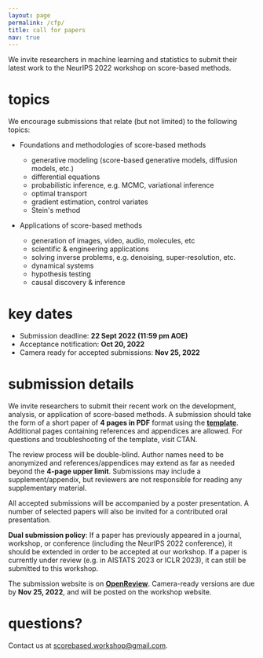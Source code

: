 ```yaml
---
layout: page
permalink: /cfp/
title: call for papers
nav: true
---
```


We invite researchers in machine learning and statistics to submit their latest work to the NeurIPS 2022 workshop on score-based methods.

# topics

We encourage submissions that relate (but not limited) to the following topics:

* Foundations and methodologies of score-based methods
  * generative modeling (score-based generative models, diffusion models, etc.)
  * differential equations
  * probabilistic inference, e.g. MCMC, variational inference
  * optimal transport
  * gradient estimation, control variates
  * Stein's method

* Applications of score-based methods
  * generation of images, video, audio, molecules, etc
  * scientific & engineering applications
  * solving inverse problems, e.g. denoising, super-resolution, etc.
  * dynamical systems
  * hypothesis testing
  * causal discovery & inference

# key dates

* Submission deadline: **22 Sept 2022 (11:59 pm AOE)**
* Acceptance notification: **Oct 20, 2022**
* Camera ready for accepted submissions: **Nov 25, 2022**

# submission details

We invite researchers to submit their recent work on the development, analysis, or application of score-based methods. A submission should take the form of a short paper of **4 pages in PDF** format using the **[template](https://score-based-methods-workshop.github.io/pmlr/Score_based_method_workshop_latex.zip)**. Additional pages containing references and appendices are allowed. For questions and troubleshooting of the template, visit CTAN.

The review process will be double-blind. Author names need to be anonymized and references/appendices may extend as far as needed beyond the **4-page upper limit**. Submissions may include a supplement/appendix, but reviewers are not responsible for reading any supplementary material.

All accepted submissions will be accompanied by a poster presentation. A number of selected papers will also be invited for a contributed oral presentation.

**Dual submission policy**: If a paper has previously appeared in a journal, workshop, or conference (including the NeurIPS 2022 conference), it should be extended in order to be accepted at our workshop. If a paper is currently under review (e.g. in AISTATS 2023 or ICLR 2023), it can still be submitted to this workshop.

The submission website is on **[OpenReview](https://openreview.net/group?id=NeurIPS.cc/2022/Workshop/SBM)**. Camera-ready versions are due by **Nov 25, 2022**, and will be posted on the workshop website.

# questions?
Contact us at [scorebased.workshop@gmail.com](mailto:scorebased.workshop@gmail.com).
